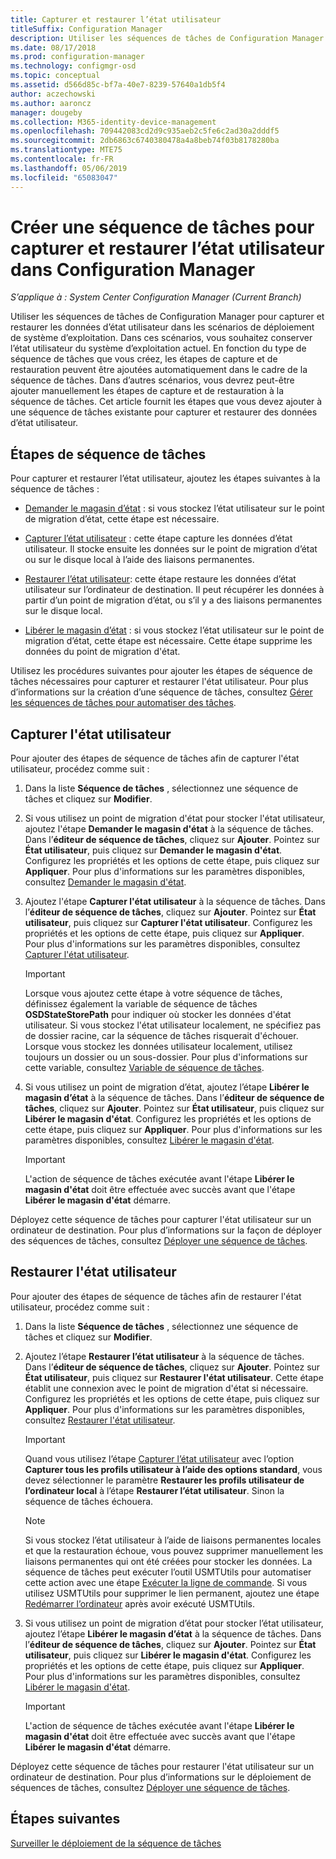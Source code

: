 ```yaml
---
title: Capturer et restaurer l’état utilisateur
titleSuffix: Configuration Manager
description: Utiliser les séquences de tâches de Configuration Manager pour capturer et restaurer les données d’état utilisateur dans les scénarios de déploiement de système d’exploitation.
ms.date: 08/17/2018
ms.prod: configuration-manager
ms.technology: configmgr-osd
ms.topic: conceptual
ms.assetid: d566d85c-bf7a-40e7-8239-57640a1db5f4
author: aczechowski
ms.author: aaroncz
manager: dougeby
ms.collection: M365-identity-device-management
ms.openlocfilehash: 709442083cd2d9c935aeb2c5fe6c2ad30a2dddf5
ms.sourcegitcommit: 2db6863c6740380478a4a8beb74f03b8178280ba
ms.translationtype: MTE75
ms.contentlocale: fr-FR
ms.lasthandoff: 05/06/2019
ms.locfileid: "65083047"
---
```

# <a name="create-a-task-sequence-to-capture-and-restore-user-state-in-configuration-manager"></a>Créer une séquence de tâches pour capturer et restaurer l’état utilisateur dans Configuration Manager

 *S’applique à : System Center Configuration Manager (Current Branch)*

 Utiliser les séquences de tâches de Configuration Manager pour capturer et restaurer les données d’état utilisateur dans les scénarios de déploiement de système d’exploitation. Dans ces scénarios, vous souhaitez conserver l’état utilisateur du système d’exploitation actuel. En fonction du type de séquence de tâches que vous créez, les étapes de capture et de restauration peuvent être ajoutées automatiquement dans le cadre de la séquence de tâches. Dans d’autres scénarios, vous devrez peut-être ajouter manuellement les étapes de capture et de restauration à la séquence de tâches. Cet article fournit les étapes que vous devez ajouter à une séquence de tâches existante pour capturer et restaurer des données d’état utilisateur.  



## <a name="task-sequence-steps"></a>Étapes de séquence de tâches  

 Pour capturer et restaurer l’état utilisateur, ajoutez les étapes suivantes à la séquence de tâches :  

 - [Demander le magasin d’état](/sccm/osd/understand/task-sequence-steps#BKMK_RequestStateStore) : si vous stockez l’état utilisateur sur le point de migration d’état, cette étape est nécessaire.  

- [Capturer l’état utilisateur](/sccm/osd/understand/task-sequence-steps#BKMK_CaptureUserState) : cette étape capture les données d’état utilisateur. Il stocke ensuite les données sur le point de migration d’état ou sur le disque local à l’aide des liaisons permanentes.  

- [Restaurer l’état utilisateur](/sccm/osd/understand/task-sequence-steps#BKMK_RestoreUserState): cette étape restaure les données d’état utilisateur sur l’ordinateur de destination. Il peut récupérer les données à partir d’un point de migration d’état, ou s’il y a des liaisons permanentes sur le disque local.  

- [Libérer le magasin d’état](/sccm/osd/understand/task-sequence-steps#BKMK_ReleaseStateStore) : si vous stockez l’état utilisateur sur le point de migration d’état, cette étape est nécessaire. Cette étape supprime les données du point de migration d'état.  


 Utilisez les procédures suivantes pour ajouter les étapes de séquence de tâches nécessaires pour capturer et restaurer l'état utilisateur. Pour plus d’informations sur la création d’une séquence de tâches, consultez [Gérer les séquences de tâches pour automatiser des tâches](/sccm/osd/deploy-use/manage-task-sequences-to-automate-tasks).  



## <a name="capture-the-user-state"></a>Capturer l'état utilisateur  

 Pour ajouter des étapes de séquence de tâches afin de capturer l'état utilisateur, procédez comme suit :

1.  Dans la liste **Séquence de tâches** , sélectionnez une séquence de tâches et cliquez sur **Modifier**.  

2.  Si vous utilisez un point de migration d'état pour stocker l'état utilisateur, ajoutez l'étape **Demander le magasin d'état** à la séquence de tâches. Dans l’**éditeur de séquence de tâches**, cliquez sur **Ajouter**. Pointez sur **État utilisateur**, puis cliquez sur **Demander le magasin d'état**. Configurez les propriétés et les options de cette étape, puis cliquez sur **Appliquer**. Pour plus d'informations sur les paramètres disponibles, consultez [Demander le magasin d'état](/sccm/osd/understand/task-sequence-steps#BKMK_RequestStateStore).  

3.  Ajoutez l'étape **Capturer l'état utilisateur** à la séquence de tâches. Dans l’**éditeur de séquence de tâches**, cliquez sur **Ajouter**. Pointez sur **État utilisateur**, puis cliquez sur **Capturer l'état utilisateur**. Configurez les propriétés et les options de cette étape, puis cliquez sur **Appliquer**. Pour plus d'informations sur les paramètres disponibles, consultez [Capturer l'état utilisateur](/sccm/osd/understand/task-sequence-steps#BKMK_CaptureUserState).  

    > [!IMPORTANT]  
    >  Lorsque vous ajoutez cette étape à votre séquence de tâches, définissez également la variable de séquence de tâches **OSDStateStorePath** pour indiquer où stocker les données d'état utilisateur. Si vous stockez l'état utilisateur localement, ne spécifiez pas de dossier racine, car la séquence de tâches risquerait d'échouer. Lorsque vous stockez les données utilisateur localement, utilisez toujours un dossier ou un sous-dossier. Pour plus d'informations sur cette variable, consultez [Variable de séquence de tâches](/sccm/osd/understand/task-sequence-variables#OSDStateStorePath).  

4.  Si vous utilisez un point de migration d’état, ajoutez l’étape **Libérer le magasin d’état** à la séquence de tâches. Dans l’**éditeur de séquence de tâches**, cliquez sur **Ajouter**. Pointez sur **État utilisateur**, puis cliquez sur **Libérer le magasin d'état**. Configurez les propriétés et les options de cette étape, puis cliquez sur **Appliquer**. Pour plus d'informations sur les paramètres disponibles, consultez [Libérer le magasin d'état](/sccm/osd/understand/task-sequence-steps#BKMK_ReleaseStateStore).  

    > [!IMPORTANT]  
    >  L'action de séquence de tâches exécutée avant l'étape **Libérer le magasin d'état** doit être effectuée avec succès avant que l'étape **Libérer le magasin d'état** démarre.  


 Déployez cette séquence de tâches pour capturer l'état utilisateur sur un ordinateur de destination. Pour plus d’informations sur la façon de déployer des séquences de tâches, consultez [Déployer une séquence de tâches](/sccm/osd/deploy-use/deploy-a-task-sequence).  



## <a name="restore-the-user-state"></a>Restaurer l'état utilisateur  

 Pour ajouter des étapes de séquence de tâches afin de restaurer l'état utilisateur, procédez comme suit :

1. Dans la liste **Séquence de tâches** , sélectionnez une séquence de tâches et cliquez sur **Modifier**.  

2. Ajoutez l’étape **Restaurer l’état utilisateur** à la séquence de tâches. Dans l’**éditeur de séquence de tâches**, cliquez sur **Ajouter**. Pointez sur **État utilisateur**, puis cliquez sur **Restaurer l'état utilisateur**. Cette étape établit une connexion avec le point de migration d'état si nécessaire. Configurez les propriétés et les options de cette étape, puis cliquez sur **Appliquer**. Pour plus d'informations sur les paramètres disponibles, consultez [Restaurer l'état utilisateur](/sccm/osd/understand/task-sequence-steps#BKMK_RestoreUserState).  

   > [!Important]  
   >  Quand vous utilisez l’étape [Capturer l’état utilisateur](/sccm/osd/understand/task-sequence-steps#BKMK_CaptureUserState) avec l’option **Capturer tous les profils utilisateur à l’aide des options standard**, vous devez sélectionner le paramètre **Restaurer les profils utilisateur de l’ordinateur local** à l’étape **Restaurer l’état utilisateur**. Sinon la séquence de tâches échouera.  

   > [!Note]  
   > Si vous stockez l’état utilisateur à l’aide de liaisons permanentes locales et que la restauration échoue, vous pouvez supprimer manuellement les liaisons permanentes qui ont été créées pour stocker les données. La séquence de tâches peut exécuter l’outil USMTUtils pour automatiser cette action avec une étape [Exécuter la ligne de commande](/sccm/osd/understand/task-sequence-steps#BKMK_RunCommandLine). Si vous utilisez USMTUtils pour supprimer le lien permanent, ajoutez une étape [Redémarrer l’ordinateur](/sccm/osd/understand/task-sequence-steps#BKMK_RestartComputer) après avoir exécuté USMTUtils.  

3. Si vous utilisez un point de migration d’état pour stocker l’état utilisateur, ajoutez l’étape **Libérer le magasin d’état** à la séquence de tâches. Dans l’**éditeur de séquence de tâches**, cliquez sur **Ajouter**. Pointez sur **État utilisateur**, puis cliquez sur **Libérer le magasin d'état**. Configurez les propriétés et les options de cette étape, puis cliquez sur **Appliquer**. Pour plus d'informations sur les paramètres disponibles, consultez [Libérer le magasin d'état](/sccm/osd/understand/task-sequence-steps#BKMK_ReleaseStateStore).  

   > [!IMPORTANT]  
   >  L'action de séquence de tâches exécutée avant l'étape **Libérer le magasin d'état** doit être effectuée avec succès avant que l'étape **Libérer le magasin d'état** démarre.  


 Déployez cette séquence de tâches pour restaurer l'état utilisateur sur un ordinateur de destination. Pour plus d’informations sur le déploiement de séquences de tâches, consultez [Déployer une séquence de tâches](/sccm/osd/deploy-use/deploy-a-task-sequence).  



## <a name="next-steps"></a>Étapes suivantes

[Surveiller le déploiement de la séquence de tâches](/sccm/osd/deploy-use/monitor-operating-system-deployments#BKMK_TSDeployStatus)
